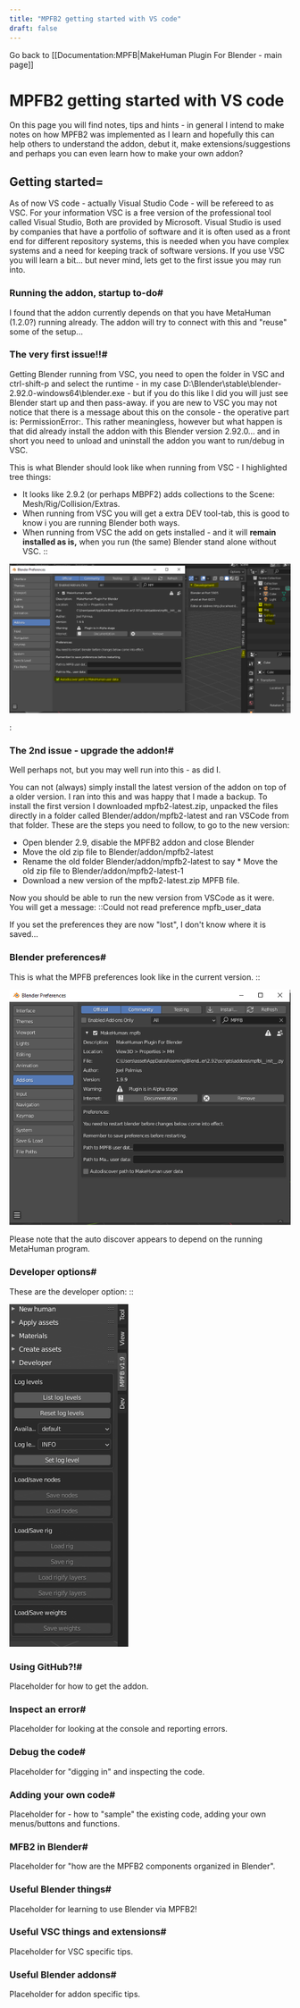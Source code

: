 ```yaml
---
title: "MPFB2 getting started with VS code"
draft: false
---
```


Go back to [[Documentation:MPFB|MakeHuman Plugin For Blender - main page]]


# MPFB2 getting started with VS code
On this page you will find notes, tips and hints - in general I intend to make notes on how MPFB2 was implemented as I learn and hopefully this can help others to understand the addon, debut it, make extensions/suggestions and perhaps you can even learn how to make your own addon? 

## Getting started= 

As of now VS code - actually Visual Studio Code - will be refereed to as VSC. For your information VSC is a free version of the professional tool called Visual Studio, Both are provided by Microsoft. Visual Studio is used by companies that have a portfolio of software and it is often used as a front end for different repository systems, this is needed when you have complex systems and a need for keeping track of software versions. If you use VSC you will learn a bit... but never mind, lets get to the first issue you may run into. 

### Running the addon, startup to-do# 
I found that the addon currently depends on that you have MetaHuman (1.2.0?) running already. The addon will try to connect with this and "reuse" some of the setup...


### The very first issue!!# 

Getting Blender running from VSC, you need to open the folder in VSC and ctrl-shift-p and select the runtime - in my case D:\Blender\stable\blender-2.92.0-windows64\blender.exe - but if you do this like I did you will just see Blender start up and then pass-away. if you are new to VSC you may not notice that there is a message about this on the console - the operative part is: PermissionError:. This rather meaningless, however but what happen is that did already install the addon with this Blender version 2.92.0... and in short you need to unload and uninstall the addon you want to run/debug in VSC.

This is what Blender should look like when running from VSC - I highlighted tree things:

* It looks like 2.9.2 (or perhaps MBPF2) adds collections to the Scene: Mesh/Rig/Collision/Extras.
* When running from VSC you will get a extra DEV tool-tab, this is good to know i you are running Blender both ways.
* When running from VSC the add on gets installed - and it will **remain installed as is,** when you run (the same) Blender stand alone without VSC.
::

![MPFB2-VS1.PNG](MPFB2-VS1.PNG)



:
### The 2nd issue - upgrade the addon!# 
Well perhaps not, but you may well run into this - as did I. 

You can not (always) simply install the latest version of the addon on top of a older version. I ran into this and was happy that I made a backup. To install the first version I downloaded mpfb2-latest.zip, unpacked the files directly in a folder called Blender/addon/mpfb2-latest and ran VSCode from that folder. These are the steps you need to follow, to go to the new version:  

* Open blender 2.9, disable the MPFB2 addon and close Blender
* Move the old zip file to Blender/addon/mpfb2-latest 
* Rename the old folder Blender/addon/mpfb2-latest to say * Move the old zip file to Blender/addon/mpfb2-latest-1
* Download a new version of the mpfb2-latest.zip MPFB file. 

Now you should be able to run the new version from VSCode as it were. You will get a message: 
::Could not read preference mpfb_user_data 

If you set the preferences they are now "lost", I don't know where it is saved...

### Blender preferences# 
This is what the MPFB preferences look like in the current version. 
::

![MPFB2-Options.PNG](MPFB2-Options.PNG)



Please note that the auto discover appears to depend on the running MetaHuman program.

### Developer options# 
These are the developer option: 
::

![MPFB2-DeveloperOptions.PNG](MPFB2-DeveloperOptions.PNG)





### Using GitHub?!# 

Placeholder for how to get the addon.

### Inspect an error# 

Placeholder for looking at the console and reporting errors.

### Debug the code# 

Placeholder for "digging in" and inspecting the code.

### Adding your own code# 

Placeholder for - how to "sample" the existing code, adding your own menus/buttons and functions.

### MFB2 in Blender# 

Placeholder for "how are the MPFB2 components organized in Blender".

### Useful Blender things# 

Placeholder for learning to use Blender via MPFB2!

### Useful VSC things and extensions# 

Placeholder for VSC specific tips.

### Useful Blender addons# 

Placeholder for addon specific tips.